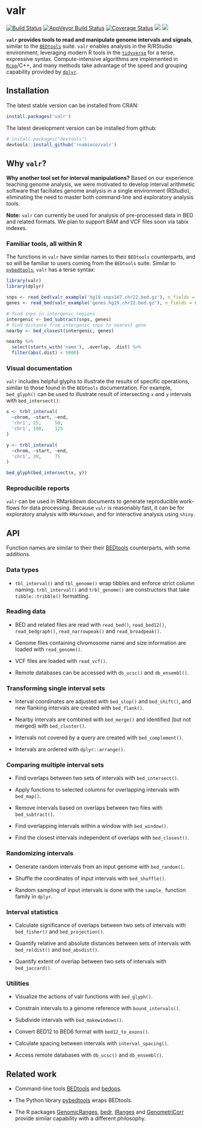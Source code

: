 
valr
====

[![Build Status](https://travis-ci.org/rnabioco/valr.svg?branch=master)](https://travis-ci.org/rnabioco/valr) [![AppVeyor Build Status](https://ci.appveyor.com/api/projects/status/github/rnabioco/valr?branch=master&svg=true)](https://ci.appveyor.com/project/jayhesselberth/valr) [![Coverage Status](https://img.shields.io/codecov/c/github/rnabioco/valr/master.svg)](https://codecov.io/github/rnabioco/valr?branch=master) [![](http://www.r-pkg.org/badges/version/valr)](http://www.r-pkg.org/pkg/valr) [![](http://cranlogs.r-pkg.org/badges/valr?color=FFD700)](https://CRAN.R-project.org/package=valr)

**`valr` provides tools to read and manipulate genome intervals and signals**, similar to the [`BEDtools`](http://bedtools.readthedocs.org/en/latest/) suite. `valr` enables analysis in the R/RStudio environment, leveraging modern R tools in the [`tidyverse`](http://tidyverse.org) for a terse, expressive syntax. Compute-intensive algorithms are implemented in [`Rcpp`](http://www.rcpp.org/)/C++, and many methods take advantage of the speed and grouping capability provided by [`dplyr`](https://github.com/hadley/dplyr).

Installation
------------

The latest stable version can be installed from CRAN:

``` r
install.packages('valr')
```

The latest development version can be installed from github:

``` r
# install.packages("devtools")
devtools::install_github('rnabioco/valr')
```

Why `valr`?
-----------

**Why another tool set for interval manipulations?** Based on our experience teaching genome analysis, we were motivated to develop interval arithmetic software that faciliates genome analysis in a single environment (RStudio), eliminating the need to master both command-line and exploratory analysis tools.

**Note:** `valr` can currently be used for analysis of pre-processed data in BED and related formats. We plan to support BAM and VCF files soon via tabix indexes.

### Familiar tools, all within R

The functions in `valr` have similar names to their `BEDtools` counterparts, and so will be familiar to users coming from the `BEDtools` suite. Similar to [`pybedtools`](https://daler.github.io/pybedtools/#why-pybedtools), `valr` has a terse syntax:

``` r
library(valr)
library(dplyr)

snps <- read_bed(valr_example('hg19.snps147.chr22.bed.gz'), n_fields = 6)
genes <- read_bed(valr_example('genes.hg19.chr22.bed.gz'), n_fields = 6)

# find snps in intergenic regions
intergenic <- bed_subtract(snps, genes)
# find distance from intergenic snps to nearest gene
nearby <- bed_closest(intergenic, genes)

nearby %>%
  select(starts_with('name'), .overlap, .dist) %>%
  filter(abs(.dist) < 5000)
```

### Visual documentation

`valr` includes helpful glyphs to illustrate the results of specific operations, similar to those found in the `BEDtools` documentation. For example, `bed_glyph()` can be used to illustrate result of intersecting `x` and `y` intervals with `bed_intersect()`:

``` r
x <- trbl_interval(
  ~chrom, ~start, ~end,
  'chr1', 25,     50,
  'chr1', 100,    125
)

y <- trbl_interval(
  ~chrom, ~start, ~end,
  'chr1', 30,     75
)

bed_glyph(bed_intersect(x, y))
```

### Reproducible reports

`valr` can be used in RMarkdown documents to generate reproducible work-flows for data processing. Because `valr` is reasonably fast, it can be for exploratory analysis with `RMarkdown`, and for interactive analysis using `shiny`.

API
---

Function names are similar to their their [BEDtools](http://bedtools.readthedocs.org/en/latest/) counterparts, with some additions.

### Data types

-   `tbl_interval()` and `tbl_genome()` wrap tibbles and enforce strict column naming. `trbl_interval()` and `trbl_genome()` are constructors that take `tibble::tribble()` formatting.

### Reading data

-   BED and related files are read with `read_bed()`, `read_bed12()`, `read_bedgraph()`, `read_narrowpeak()` and `read_broadpeak()`.

-   Genome files containing chromosome name and size information are loaded with `read_genome()`.

-   VCF files are loaded with `read_vcf()`.

-   Remote databases can be accessed with `db_ucsc()` and `db_ensembl()`.

### Transforming single interval sets

-   Interval coordinates are adjusted with `bed_slop()` and `bed_shift()`, and new flanking intervals are created with `bed_flank()`.

-   Nearby intervals are combined with `bed_merge()` and identified (but not merged) with `bed_cluster()`.

-   Intervals not covered by a query are created with `bed_complement()`.

-   Intervals are ordered with `dplyr::arrange()`.

### Comparing multiple interval sets

-   Find overlaps between two sets of intervals with `bed_intersect()`.

-   Apply functions to selected columns for overlapping intervals with `bed_map()`.

-   Remove intervals based on overlaps between two files with `bed_subtract()`.

-   Find overlapping intervals within a window with `bed_window()`.

-   Find the closest intervals independent of overlaps with `bed_closest()`.

### Randomizing intervals

-   Generate random intervals from an input genome with `bed_random()`.

-   Shuffle the coordinates of input intervals with `bed_shuffle()`.

-   Random sampling of input intervals is done with the `sample_` function family in `dplyr`.

### Interval statistics

-   Calculate significance of overlaps between two sets of intervals with `bed_fisher()` and `bed_projection()`.

-   Quantify relative and absolute distances between sets of intervals with `bed_reldist()` and `bed_absdist()`.

-   Quantify extent of overlap between two sets of intervals with `bed_jaccard()`.

### Utilities

-   Visualize the actions of valr functions with `bed_glyph()`.

-   Constrain intervals to a genome reference with `bound_intervals()`.

-   Subdivide intervals with `bed_makewindows()`.

-   Convert BED12 to BED6 format with `bed12_to_exons()`.

-   Calculate spacing between intervals with `interval_spacing()`.

-   Access remote databases with `db_ucsc()` and `db_ensembl()`.

Related work
------------

-   Command-line tools [BEDtools](http://bedtools.readthedocs.org/en/latest/) and [bedops](http://bedops.readthedocs.org/en/latest/index.html).

-   The Python library [pybedtools](https://pythonhosted.org/pybedtools/) wraps BEDtools.

-   The R packages [GenomicRanges](https://bioconductor.org/packages/release/bioc/html/GenomicRanges.html), [bedr](https://CRAN.R-project.org/package=bedr), [IRanges](https://bioconductor.org/packages/release/bioc/html/IRanges.html) and [GenometriCorr](http://journals.plos.org/ploscompbiol/article?id=10.1371/journal.pcbi.1002529) provide similar capability with a different philosophy.
